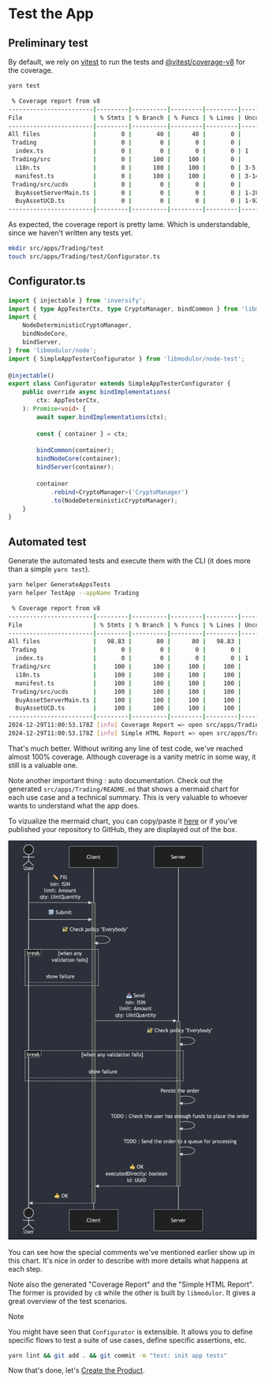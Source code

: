 # Test the App

## Preliminary test

By default, we rely on [vitest](https://vitest.dev) to run the tests and [@vitest/coverage-v8](https://vitest.dev/guide/coverage) for the coverage.

```sh
yarn test
```

```sh
 % Coverage report from v8
------------------------|---------|----------|---------|---------|-------------------
File                    | % Stmts | % Branch | % Funcs | % Lines | Uncovered Line #s 
------------------------|---------|----------|---------|---------|-------------------
All files               |       0 |       40 |      40 |       0 |                   
 Trading                |       0 |        0 |       0 |       0 |                   
  index.ts              |       0 |        0 |       0 |       0 | 1                 
 Trading/src            |       0 |      100 |     100 |       0 |                   
  i18n.ts               |       0 |      100 |     100 |       0 | 3-5               
  manifest.ts           |       0 |      100 |     100 |       0 | 3-14              
 Trading/src/ucds       |       0 |        0 |       0 |       0 |                   
  BuyAssetServerMain.ts |       0 |        0 |       0 |       0 | 1-28              
  BuyAssetUCD.ts        |       0 |        0 |       0 |       0 | 1-92              
------------------------|---------|----------|---------|---------|-------------------
```

As expected, the coverage report is pretty lame. Which is understandable, since we haven't written any tests yet.

```sh
mkdir src/apps/Trading/test
touch src/apps/Trading/test/Configurator.ts
```

## Configurator.ts

```typescript
import { injectable } from 'inversify';
import { type AppTesterCtx, type CryptoManager, bindCommon } from 'libmodulor';
import {
    NodeDeterministicCryptoManager,
    bindNodeCore,
    bindServer,
} from 'libmodulor/node';
import { SimpleAppTesterConfigurator } from 'libmodulor/node-test';

@injectable()
export class Configurator extends SimpleAppTesterConfigurator {
    public override async bindImplementations(
        ctx: AppTesterCtx,
    ): Promise<void> {
        await super.bindImplementations(ctx);

        const { container } = ctx;

        bindCommon(container);
        bindNodeCore(container);
        bindServer(container);

        container
            .rebind<CryptoManager>('CryptoManager')
            .to(NodeDeterministicCryptoManager);
    }
}
```

## Automated test

Generate the automated tests and execute them with the CLI (it does more than a simple `yarn test`).

```sh
yarn helper GenerateAppsTests
yarn helper TestApp --appName Trading
```

```sh
 % Coverage report from v8
------------------------|---------|----------|---------|---------|-------------------
File                    | % Stmts | % Branch | % Funcs | % Lines | Uncovered Line #s 
------------------------|---------|----------|---------|---------|-------------------
All files               |   98.83 |       80 |      80 |   98.83 |                   
 Trading                |       0 |        0 |       0 |       0 |                   
  index.ts              |       0 |        0 |       0 |       0 | 1                 
 Trading/src            |     100 |      100 |     100 |     100 |                   
  i18n.ts               |     100 |      100 |     100 |     100 |                   
  manifest.ts           |     100 |      100 |     100 |     100 |                   
 Trading/src/ucds       |     100 |      100 |     100 |     100 |                   
  BuyAssetServerMain.ts |     100 |      100 |     100 |     100 |                   
  BuyAssetUCD.ts        |     100 |      100 |     100 |     100 |                   
------------------------|---------|----------|---------|---------|-------------------
2024-12-29T11:00:53.178Z [info] Coverage Report => open src/apps/Trading/test/reports/coverage/index.html
2024-12-29T11:00:53.178Z [info] Simple HTML Report => open src/apps/Trading/test/reports/simple-html/index.html
```

That's much better. Without writing any line of test code, we've reached almost 100% coverage. Although coverage is a vanity metric in some way, it still is a valuable one.

Note another important thing : auto documentation. Check out the generated `src/apps/Trading/README.md` that shows a mermaid chart for each use case and a technical summary. This is very valuable to whoever wants to understand what the app does.

To vizualize the mermaid chart, you can copy/paste it [here](https://mermaid.live) or if you've published your repository to GitHub, they are displayed out of the box.

<img src="/docs/assets/trading-buy-asset-sequence-diagram.png" width="600px">

You can see how the special comments we've mentioned earlier show up in this chart. It's nice in order to describe with more details what happens at each step.

Note also the generated "Coverage Report" and the "Simple HTML Report". The former is provided by `c8` while the other is built by `libmodulor`. It gives a great overview of the test scenarios.

> [!NOTE]
> You might have seen that `Configurator` is extensible. It allows you to define specific flows to test a suite of use cases, define specific assertions, etc.

```sh
yarn lint && git add . && git commit -m "test: init app tests"
```

Now that's done, let's [Create the Product](./005_Create_the_Product.md).
